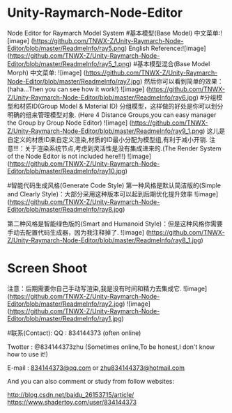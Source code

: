 # Unity-Raymarch-Node-Editor
Node Editor for Raymarch Model System
#基本模型(Base Model)
中文菜单:![image] (https://github.com/TNWX-Z/Unity-Raymarch-Node-Editor/blob/master/ReadmeInfo/ray5.png)
English Reference:![image] (https://github.com/TNWX-Z/Unity-Raymarch-Node-Editor/blob/master/ReadmeInfo/ray5_1.png)
#基本模型混合(Base Model Morph)
中文菜单:
![image] (https://github.com/TNWX-Z/Unity-Raymarch-Node-Editor/blob/master/ReadmeInfo/ray7.jpg)
然后你可以看到简单的效果：(haha...Then you can see how it work!)
![image] (https://github.com/TNWX-Z/Unity-Raymarch-Node-Editor/blob/master/ReadmeInfo/ray6.jpg)
#分组模型和材质ID(Group Model & Material ID)
分组模型，这样做的好处是你可以划分明确的组来管理模型对象.
(Here 4 Distance Groups,you can easy manager the Group by Group Node Editor)
![image] (https://github.com/TNWX-Z/Unity-Raymarch-Node-Editor/blob/master/ReadmeInfo/ray9_1.png)
这儿是自定义的材质ID来自定义渲染,材质的ID最小分配为模型组,有利于减小开销.
注意!!!：关于渲染系统节点,考虑到灵活性是没有集成进来的.(The Render System of the Node Editor is not included here!!!)
![image] (https://github.com/TNWX-Z/Unity-Raymarch-Node-Editor/blob/master/ReadmeInfo/ray10.jpg)

#智能代码生成风格(Generate Code Style)
第一种风格是默认简洁版的(Simple and Clearly Style)：大部分采用这种版本可以起到后期优化提升效率
![image] (https://github.com/TNWX-Z/Unity-Raymarch-Node-Editor/blob/master/ReadmeInfo/ray8.jpg)

第二种风格是智能绿色版的(Smart and Humanoid Style)：但是这种风格你需要手动去配置代码生成器，因为我注释掉了.
![image] (https://github.com/TNWX-Z/Unity-Raymarch-Node-Editor/blob/master/ReadmeInfo/ray8_1.jpg)

# Screen Shoot
注意：后期需要你自己手动写渲染,我是没有时间和精力去集成它.
![image] (https://github.com/TNWX-Z/Unity-Raymarch-Node-Editor/blob/master/ReadmeInfo/ray2.jpg)
![image] (https://github.com/TNWX-Z/Unity-Raymarch-Node-Editor/blob/master/ReadmeInfo/ray1.jpg)

#联系(Contact):
QQ : 834144373 (often online)

Twotter : @834144373zhu (Sometimes online,To be honest,I don't know how to use it!)

E-mail : 834144373@qq.com or zhu834144373@hotmail.com

And you can also comment or study from follow websites:

http://blog.csdn.net/baidu_26153715/article/ 
https://www.shadertoy.com/user/834144373
